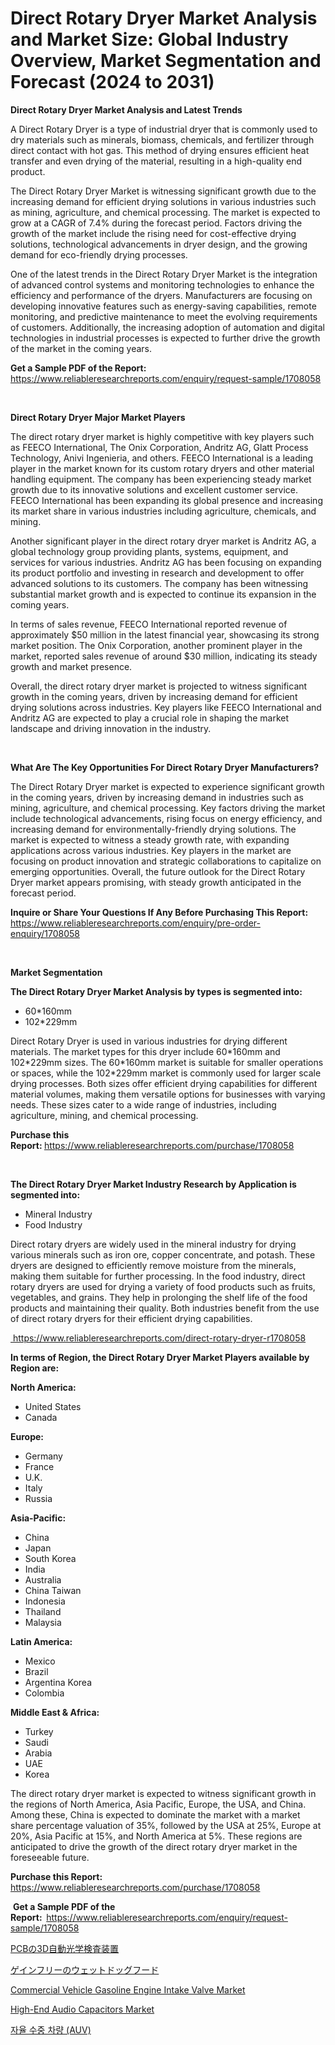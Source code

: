 <p><h1>Direct Rotary Dryer Market Analysis and Market Size: Global Industry Overview, Market Segmentation and Forecast (2024 to 2031)</h1></p><p><strong>Direct Rotary Dryer Market Analysis and Latest Trends</strong></p>
<p><p>A Direct Rotary Dryer is a type of industrial dryer that is commonly used to dry materials such as minerals, biomass, chemicals, and fertilizer through direct contact with hot gas. This method of drying ensures efficient heat transfer and even drying of the material, resulting in a high-quality end product.</p><p>The Direct Rotary Dryer Market is witnessing significant growth due to the increasing demand for efficient drying solutions in various industries such as mining, agriculture, and chemical processing. The market is expected to grow at a CAGR of 7.4% during the forecast period. Factors driving the growth of the market include the rising need for cost-effective drying solutions, technological advancements in dryer design, and the growing demand for eco-friendly drying processes.</p><p>One of the latest trends in the Direct Rotary Dryer Market is the integration of advanced control systems and monitoring technologies to enhance the efficiency and performance of the dryers. Manufacturers are focusing on developing innovative features such as energy-saving capabilities, remote monitoring, and predictive maintenance to meet the evolving requirements of customers. Additionally, the increasing adoption of automation and digital technologies in industrial processes is expected to further drive the growth of the market in the coming years.</p></p>
<p><strong>Get a Sample PDF of the Report:&nbsp;</strong> <a href="https://www.reliableresearchreports.com/enquiry/request-sample/1708058">https://www.reliableresearchreports.com/enquiry/request-sample/1708058</a></p>
<p>&nbsp;</p>
<p><strong>Direct Rotary Dryer Major Market Players</strong></p>
<p><p>The direct rotary dryer market is highly competitive with key players such as FEECO International, The Onix Corporation, Andritz AG, Glatt Process Technology, Anivi Ingenieria, and others. FEECO International is a leading player in the market known for its custom rotary dryers and other material handling equipment. The company has been experiencing steady market growth due to its innovative solutions and excellent customer service. FEECO International has been expanding its global presence and increasing its market share in various industries including agriculture, chemicals, and mining.</p><p>Another significant player in the direct rotary dryer market is Andritz AG, a global technology group providing plants, systems, equipment, and services for various industries. Andritz AG has been focusing on expanding its product portfolio and investing in research and development to offer advanced solutions to its customers. The company has been witnessing substantial market growth and is expected to continue its expansion in the coming years.</p><p>In terms of sales revenue, FEECO International reported revenue of approximately $50 million in the latest financial year, showcasing its strong market position. The Onix Corporation, another prominent player in the market, reported sales revenue of around $30 million, indicating its steady growth and market presence.</p><p>Overall, the direct rotary dryer market is projected to witness significant growth in the coming years, driven by increasing demand for efficient drying solutions across industries. Key players like FEECO International and Andritz AG are expected to play a crucial role in shaping the market landscape and driving innovation in the industry.</p></p>
<p>&nbsp;</p>
<p><strong>What Are The Key Opportunities For Direct Rotary Dryer Manufacturers?</strong></p>
<p><p>The Direct Rotary Dryer market is expected to experience significant growth in the coming years, driven by increasing demand in industries such as mining, agriculture, and chemical processing. Key factors driving the market include technological advancements, rising focus on energy efficiency, and increasing demand for environmentally-friendly drying solutions. The market is expected to witness a steady growth rate, with expanding applications across various industries. Key players in the market are focusing on product innovation and strategic collaborations to capitalize on emerging opportunities. Overall, the future outlook for the Direct Rotary Dryer market appears promising, with steady growth anticipated in the forecast period.</p></p>
<p><strong>Inquire or Share Your Questions If Any Before Purchasing This Report:</strong> <a href="https://www.reliableresearchreports.com/enquiry/pre-order-enquiry/1708058">https://www.reliableresearchreports.com/enquiry/pre-order-enquiry/1708058</a></p>
<p>&nbsp;</p>
<p><strong>Market Segmentation</strong></p>
<p><strong>The Direct Rotary Dryer Market Analysis by types is segmented into:</strong></p>
<p><ul><li>60*160mm</li><li>102*229mm</li></ul></p>
<p><p>Direct Rotary Dryer is used in various industries for drying different materials. The market types for this dryer include 60*160mm and 102*229mm sizes. The 60*160mm market is suitable for smaller operations or spaces, while the 102*229mm market is commonly used for larger scale drying processes. Both sizes offer efficient drying capabilities for different material volumes, making them versatile options for businesses with varying needs. These sizes cater to a wide range of industries, including agriculture, mining, and chemical processing.</p></p>
<p><strong>Purchase this Report:&nbsp;</strong><a href="https://www.reliableresearchreports.com/purchase/1708058">https://www.reliableresearchreports.com/purchase/1708058</a></p>
<p>&nbsp;</p>
<p><strong>The Direct Rotary Dryer Market Industry Research by Application is segmented into:</strong></p>
<p><ul><li>Mineral Industry</li><li>Food Industry</li></ul></p>
<p><p>Direct rotary dryers are widely used in the mineral industry for drying various minerals such as iron ore, copper concentrate, and potash. These dryers are designed to efficiently remove moisture from the minerals, making them suitable for further processing. In the food industry, direct rotary dryers are used for drying a variety of food products such as fruits, vegetables, and grains. They help in prolonging the shelf life of the food products and maintaining their quality. Both industries benefit from the use of direct rotary dryers for their efficient drying capabilities.</p></p>
<p><a href="https://www.reliableresearchreports.com/direct-rotary-dryer-r1708058">&nbsp;https://www.reliableresearchreports.com/direct-rotary-dryer-r1708058</a></p>
<p><strong>In terms of Region, the Direct Rotary Dryer Market Players available by Region are:</strong></p>
<p>
    <p> <strong> North America: </strong>
        <ul>
            <li>United States</li>
            <li>Canada</li>
        </ul>
        </p> 
    <p> <strong> Europe: </strong>
        <ul>
            <li>Germany</li>
            <li>France</li>
            <li>U.K.</li>
            <li>Italy</li>
            <li>Russia</li>
        </ul>
        </p> 
    <p> <strong> Asia-Pacific: </strong>
        <ul>
            <li>China</li>
            <li>Japan</li>
            <li>South Korea</li>
            <li>India</li>
            <li>Australia</li>
            <li>China Taiwan</li>
            <li>Indonesia</li>
            <li>Thailand</li>
            <li>Malaysia</li>
        </ul>
        </p> 
    <p> <strong> Latin America: </strong>
        <ul>
            <li>Mexico</li>
            <li>Brazil</li>
            <li>Argentina Korea</li>
            <li>Colombia</li>
        </ul>
        </p> 
    <p> <strong> Middle East & Africa: </strong>
        <ul>
            <li>Turkey</li>
            <li>Saudi</li>
            <li>Arabia</li>
            <li>UAE</li>
            <li>Korea</li>
        </ul>
    </p>
    </p>
<p><p>The direct rotary dryer market is expected to witness significant growth in the regions of North America, Asia Pacific, Europe, the USA, and China. Among these, China is expected to dominate the market with a market share percentage valuation of 35%, followed by the USA at 25%, Europe at 20%, Asia Pacific at 15%, and North America at 5%. These regions are anticipated to drive the growth of the direct rotary dryer market in the foreseeable future.</p></p>
<p><strong>Purchase this Report: </strong><a href="https://www.reliableresearchreports.com/purchase/1708058">https://www.reliableresearchreports.com/purchase/1708058</a></p>
<p>&nbsp;<strong>Get a Sample PDF of the Report:&nbsp;&nbsp;</strong><a href="https://www.reliableresearchreports.com/enquiry/request-sample/1708058">https://www.reliableresearchreports.com/enquiry/request-sample/1708058</a></p>
<p><strong></strong></p>
<p><p><a href="https://github.com/jkjreqjscoxx7/Market-Research-Report-List-2/blob/main/2520028111455.md">PCBの3D自動光学検査装置</a></p><p><a href="https://github.com/LizaHeller2023/Market-Research-Report-List-1/blob/main/1905546103590.md">ゲインフリーのウェットドッグフード</a></p><p><a href="https://github.com/tamvrosiya/Market-Research-Report-List-4/blob/main/commercial-vehicle-gasoline-engine-intake-valve-market.md">Commercial Vehicle Gasoline Engine Intake Valve Market</a></p><p><a href="https://issuu.com/reportprime-2/docs/high-end-audio-capacitors-market-size-2030.pptx">High-End Audio Capacitors Market</a></p><p><a href="https://github.com/naiemislamrayan2/Market-Research-Report-List-1/blob/main/621832297076.md">자율 수중 차량 (AUV)</a></p></p>
